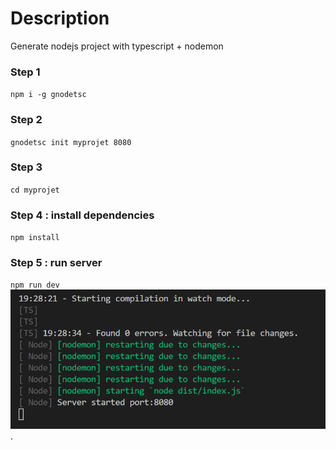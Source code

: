 # Description
Generate nodejs project with typescript + nodemon

### Step 1
`npm i -g gnodetsc `

### Step 2
`gnodetsc init myprojet 8080`

### Step 3 
`cd myprojet` 

### Step 4 : install dependencies
`npm install`  

### Step 5 : run server
`npm run dev`  
![Image](https://github.com/babakoto/gnodetsc/blob/master/server.PNG).
